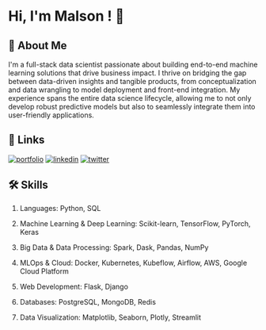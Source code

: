 
# Hi, I'm Malson ! 👋


## 🚀 About Me

I'm a full-stack data scientist passionate about building end-to-end machine learning solutions that drive business impact. I thrive on bridging the gap between data-driven insights and tangible products, from conceptualization and data wrangling to model deployment and front-end integration. My experience spans the entire data science lifecycle, allowing me to not only develop robust predictive models but also to seamlessly integrate them into user-friendly applications.

## 🔗 Links
[![portfolio](https://img.shields.io/badge/my_portfolio-000?style=for-the-badge&logo=ko-fi&logoColor=white)](https://github.com/MalsonM)
[![linkedin](https://img.shields.io/badge/linkedin-0A66C2?style=for-the-badge&logo=linkedin&logoColor=white)](https://www.linkedin.com/in/malson-melchizedek/)
[![twitter](https://img.shields.io/badge/twitter-1DA1F2?style=for-the-badge&logo=twitter&logoColor=white)](https://twitter.com/databymalson)


## 🛠 Skills
1. Languages: Python, SQL

2. Machine Learning & Deep Learning: Scikit-learn, TensorFlow, PyTorch, Keras

3. Big Data & Data Processing: Spark, Dask, Pandas, NumPy

4. MLOps & Cloud: Docker, Kubernetes, Kubeflow, Airflow, AWS, Google Cloud Platform

5. Web Development: Flask, Django

6. Databases: PostgreSQL, MongoDB, Redis

7. Data Visualization: Matplotlib, Seaborn, Plotly, Streamlit

